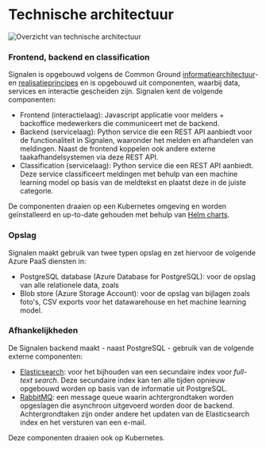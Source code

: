 # Technische architectuur

![Overzicht van technische architectuur](https://docs.delta10.nl/assets/signalen/technische-architectuur/overzicht.png)

### Frontend, backend en classification <a href="#frontend-backend-en-classification" id="frontend-backend-en-classification"></a>

Signalen is opgebouwd volgens de Common Ground [informatiearchitectuur](https://componentencatalogus.commonground.nl/20190130\_-\_Common\_Ground\_-\_Informatiearchitectuurprincipes.pdf)- en [realisatieprincipes](https://componentencatalogus.commonground.nl/20190130\_-\_Common\_Ground\_-\_Realisatieprincipes.pdf) en is opgebouwd uit componenten, waarbij data, services en interactie gescheiden zijn. Signalen kent de volgende componenten:

* Frontend (interactielaag): Javascript applicatie voor melders + backoffice medewerkers die communiceert met de backend.
* Backend (servicelaag): Python service die een REST API aanbiedt voor de functionaliteit in Signalen, waaronder het melden en afhandelen van meldingen. Naast de frontend koppelen ook andere externe taakafhandelsystemen via deze REST API.
* Classification (servicelaag): Python service die een REST API aanbiedt. Deze service classificeert meldingen met behulp van een machine learning model op basis van de meldtekst en plaatst deze in de juiste categorie.

De componenten draaien op een Kubernetes omgeving en worden geïnstalleerd en up-to-date gehouden met behulp van [Helm charts](https://github.com/signalen/helm-charts).

### Opslag <a href="#opslag" id="opslag"></a>

Signalen maakt gebruik van twee typen opslag en zet hiervoor de volgende Azure PaaS diensten in:

* PostgreSQL database (Azure Database for PostgreSQL): voor de opslag van alle relationele data, zoals
* Blob store (Azure Storage Account): voor de opslag van bijlagen zoals foto's, CSV exports voor het datawarehouse en het machine learning model.

### Afhankelijkheden <a href="#afhankelijkheden" id="afhankelijkheden"></a>

De Signalen backend maakt - naast PostgreSQL - gebruik van de volgende externe componenten:

* [Elasticsearch](https://www.elastic.co/): voor het bijhouden van een secundaire index voor _full-text search_. Deze secundaire index kan ten alle tijden opnieuw opgebouwd worden op basis van de informatie uit PostgreSQL.
* [RabbitMQ](https://www.rabbitmq.com/): een message queue waarin achtergrondtaken worden opgeslagen die asynchroon uitgevoerd worden door de backend. Achtergrondtaken zijn onder andere het updaten van de Elasticsearch index en het versturen van een e-mail.

Deze componenten draaien ook op Kubernetes.

